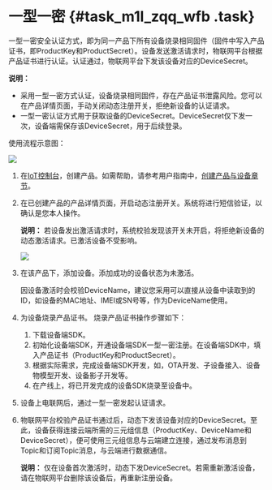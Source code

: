 # 一型一密 {#task_m1l_zqq_wfb .task}

一型一密安全认证方式，即为同一产品下所有设备烧录相同固件（固件中写入产品证书，即ProductKey和ProductSecret）。设备发送激活请求时，物联网平台根据产品证书进行认证。认证通过，物联网平台下发该设备对应的DeviceSecret。

**说明：** 

-   采用一型一密方式认证，设备烧录相同固件，存在产品证书泄露风险。您可以在产品详情页面，手动关闭动态注册开关，拒绝新设备的认证请求。
-   一型一密认证方式用于获取设备的DeviceSecret。DeviceSecret仅下发一次，设备端需保存该DeviceSecret，用于后续登录。

使用流程示意图：

![](http://static-aliyun-doc.oss-cn-hangzhou.aliyuncs.com/assets/img/14634/154467177032794_zh-CN.png)

1.  在[IoT控制台](http://iot.console.aliyun.com/)，创建产品。如需帮助，请参考用户指南中，[创建产品与设备章节](../../../../intl.zh-CN/用户指南/产品与设备/创建产品(基础版).md#)。 
2.  在已创建产品的产品详情页面，开启动态注册开关。系统将进行短信验证，以确认是您本人操作。 

    **说明：** 若设备发出激活请求时，系统校验发现该开关未开启，将拒绝新设备的动态激活请求。已激活设备不受影响。

    ![](http://static-aliyun-doc.oss-cn-hangzhou.aliyuncs.com/assets/img/14634/154467177132795_zh-CN.png)

3.  在该产品下，添加设备。添加成功的设备状态为未激活。 

    因设备激活时会校验DeviceName，建议您采用可以直接从设备中读取到的ID，如设备的MAC地址、IMEI或SN号等，作为DeviceName使用。

4.  为设备烧录产品证书。 烧录产品证书操作步骤如下：
    1.  下载设备端SDK。 
    2.  初始化设备端SDK，开通设备端SDK一型一密注册。在设备端SDK中，填入产品证书（ProductKey和ProductSecret）。 
    3.  根据实际需求，完成设备端SDK开发，如，OTA开发、子设备接入、设备物模型开发、设备影子开发等。 
    4.  在产线上，将已开发完成的设备SDK烧录至设备中。 
5.  设备上电联网后，通过一型一密发起认证请求。 
6.  物联网平台校验产品证书通过后，动态下发该设备对应的DeviceSecret。至此，设备获得连接云端所需的三元组信息（ProductKey、DeviceName和DeviceSecret），便可使用三元组信息与云端建立连接，通过发布消息到Topic和订阅Topic消息，与云端进行数据通信。 

    **说明：** 仅在设备首次激活时，动态下发DeviceSecret。若需重新激活设备，请在物联网平台删除该设备后，再重新注册设备。


